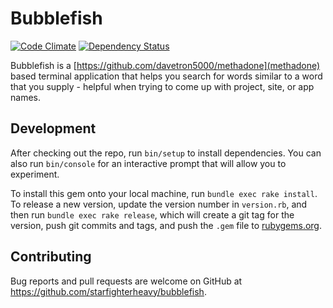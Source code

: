 # Bubblefish

[![Code Climate](https://codeclimate.com/github/starfighterheavy/bubblefish/badges/gpa.svg)](https://codeclimate.com/github/starfighterheavy/bubblefish)
[![Dependency Status](https://gemnasium.com/starfighterheavy/cucumber-sammies.svg)](https://gemnasium.com/starfighterheavy/bubblefish)

Bubblefish is a [https://github.com/davetron5000/methadone](methadone) based terminal application that helps you search for words similar to a word that you supply - helpful when trying to come up with project, site, or app names.

## Development

After checking out the repo, run `bin/setup` to install dependencies. You can also run `bin/console` for an interactive prompt that will allow you to experiment.

To install this gem onto your local machine, run `bundle exec rake install`. To release a new version, update the version number in `version.rb`, and then run `bundle exec rake release`, which will create a git tag for the version, push git commits and tags, and push the `.gem` file to [rubygems.org](https://rubygems.org).

## Contributing

Bug reports and pull requests are welcome on GitHub at https://github.com/starfighterheavy/bubblefish.
